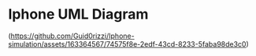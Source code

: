 # Iphone UML Diagram

(https://github.com/Guid0rizzi/Iphone-simulation/assets/163364567/74575f8e-2edf-43cd-8233-5faba98de3c0)

